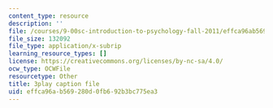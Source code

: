 ```yaml
---
content_type: resource
description: ''
file: /courses/9-00sc-introduction-to-psychology-fall-2011/effca96ab569280d0fb692b3bc775ea3_bihrpOS0qtY.srt
file_size: 132092
file_type: application/x-subrip
learning_resource_types: []
license: https://creativecommons.org/licenses/by-nc-sa/4.0/
ocw_type: OCWFile
resourcetype: Other
title: 3play caption file
uid: effca96a-b569-280d-0fb6-92b3bc775ea3
---
```

